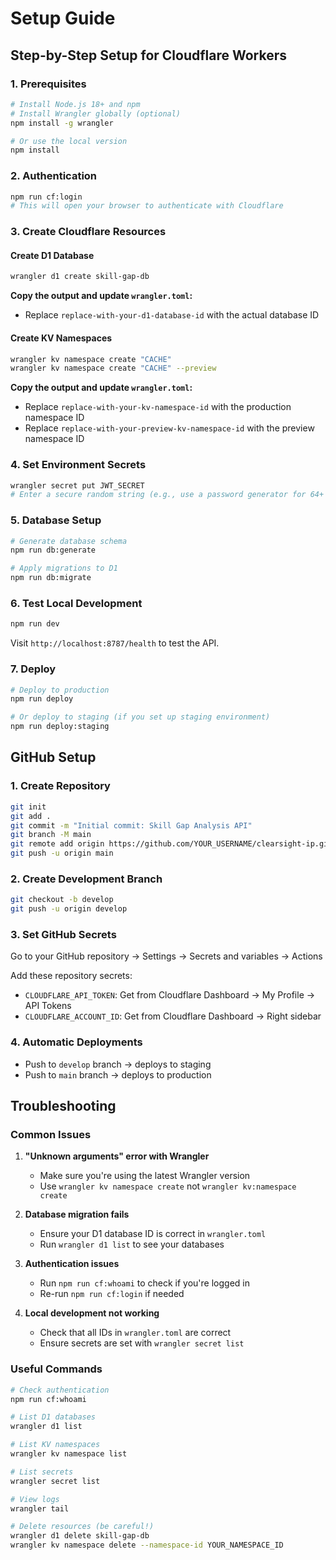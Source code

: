 # Setup Guide

## Step-by-Step Setup for Cloudflare Workers

### 1. Prerequisites
```bash
# Install Node.js 18+ and npm
# Install Wrangler globally (optional)
npm install -g wrangler

# Or use the local version
npm install
```

### 2. Authentication
```bash
npm run cf:login
# This will open your browser to authenticate with Cloudflare
```

### 3. Create Cloudflare Resources

#### Create D1 Database
```bash
wrangler d1 create skill-gap-db
```

**Copy the output and update `wrangler.toml`:**
- Replace `replace-with-your-d1-database-id` with the actual database ID

#### Create KV Namespaces
```bash
wrangler kv namespace create "CACHE"
wrangler kv namespace create "CACHE" --preview
```

**Copy the output and update `wrangler.toml`:**
- Replace `replace-with-your-kv-namespace-id` with the production namespace ID
- Replace `replace-with-your-preview-kv-namespace-id` with the preview namespace ID

### 4. Set Environment Secrets
```bash
wrangler secret put JWT_SECRET
# Enter a secure random string (e.g., use a password generator for 64+ characters)
```

### 5. Database Setup
```bash
# Generate database schema
npm run db:generate

# Apply migrations to D1
npm run db:migrate
```

### 6. Test Local Development
```bash
npm run dev
```

Visit `http://localhost:8787/health` to test the API.

### 7. Deploy
```bash
# Deploy to production
npm run deploy

# Or deploy to staging (if you set up staging environment)
npm run deploy:staging
```

## GitHub Setup

### 1. Create Repository
```bash
git init
git add .
git commit -m "Initial commit: Skill Gap Analysis API"
git branch -M main
git remote add origin https://github.com/YOUR_USERNAME/clearsight-ip.git
git push -u origin main
```

### 2. Create Development Branch
```bash
git checkout -b develop
git push -u origin develop
```

### 3. Set GitHub Secrets
Go to your GitHub repository → Settings → Secrets and variables → Actions

Add these repository secrets:
- `CLOUDFLARE_API_TOKEN`: Get from Cloudflare Dashboard → My Profile → API Tokens
- `CLOUDFLARE_ACCOUNT_ID`: Get from Cloudflare Dashboard → Right sidebar

### 4. Automatic Deployments
- Push to `develop` branch → deploys to staging
- Push to `main` branch → deploys to production

## Troubleshooting

### Common Issues

1. **"Unknown arguments" error with Wrangler**
   - Make sure you're using the latest Wrangler version
   - Use `wrangler kv namespace create` not `wrangler kv:namespace create`

2. **Database migration fails**
   - Ensure your D1 database ID is correct in `wrangler.toml`
   - Run `wrangler d1 list` to see your databases

3. **Authentication issues**
   - Run `npm run cf:whoami` to check if you're logged in
   - Re-run `npm run cf:login` if needed

4. **Local development not working**
   - Check that all IDs in `wrangler.toml` are correct
   - Ensure secrets are set with `wrangler secret list`

### Useful Commands
```bash
# Check authentication
npm run cf:whoami

# List D1 databases
wrangler d1 list

# List KV namespaces
wrangler kv namespace list

# List secrets
wrangler secret list

# View logs
wrangler tail

# Delete resources (be careful!)
wrangler d1 delete skill-gap-db
wrangler kv namespace delete --namespace-id YOUR_NAMESPACE_ID
```
